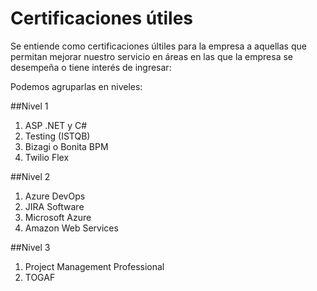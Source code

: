 # Certificaciones útiles

Se entiende como certificaciones últiles para la empresa a aquellas que permitan mejorar nuestro servicio en áreas en las que la empresa se desempeña o tiene interés de ingresar:

Podemos agruparlas en niveles:

##Nivel 1
1. ASP .NET y C#
1. Testing (ISTQB)
1. Bizagi o Bonita BPM
1. Twilio Flex

##Nivel 2
1. Azure DevOps
1. JIRA Software
1. Microsoft Azure
1. Amazon Web Services

##Nivel 3
1. Project Management Professional
1. TOGAF

